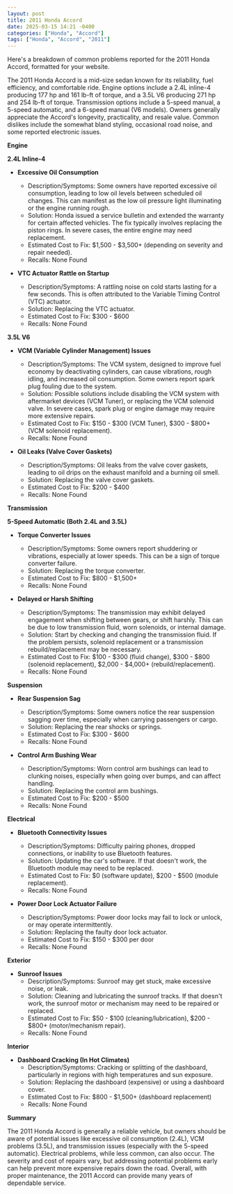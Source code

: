 ```yaml
---
layout: post
title: 2011 Honda Accord
date: 2025-03-15 14:21 -0400
categories: ["Honda", "Accord"]
tags: ["Honda", "Accord", "2011"]
---
```

Here's a breakdown of common problems reported for the 2011 Honda Accord, formatted for your website.

The 2011 Honda Accord is a mid-size sedan known for its reliability, fuel efficiency, and comfortable ride. Engine options include a 2.4L inline-4 producing 177 hp and 161 lb-ft of torque, and a 3.5L V6 producing 271 hp and 254 lb-ft of torque. Transmission options include a 5-speed manual, a 5-speed automatic, and a 6-speed manual (V6 models). Owners generally appreciate the Accord's longevity, practicality, and resale value. Common dislikes include the somewhat bland styling, occasional road noise, and some reported electronic issues.

**Engine**

**2.4L Inline-4**

*   **Excessive Oil Consumption**
    *   Description/Symptoms: Some owners have reported excessive oil consumption, leading to low oil levels between scheduled oil changes. This can manifest as the low oil pressure light illuminating or the engine running rough.
    *   Solution: Honda issued a service bulletin and extended the warranty for certain affected vehicles. The fix typically involves replacing the piston rings. In severe cases, the entire engine may need replacement.
    *   Estimated Cost to Fix: $1,500 - $3,500+ (depending on severity and repair needed).
    *   Recalls: None Found

*   **VTC Actuator Rattle on Startup**
    *   Description/Symptoms: A rattling noise on cold starts lasting for a few seconds. This is often attributed to the Variable Timing Control (VTC) actuator.
    *   Solution: Replacing the VTC actuator.
    *   Estimated Cost to Fix: $300 - $600
    *   Recalls: None Found

**3.5L V6**

*   **VCM (Variable Cylinder Management) Issues**
    *   Description/Symptoms: The VCM system, designed to improve fuel economy by deactivating cylinders, can cause vibrations, rough idling, and increased oil consumption. Some owners report spark plug fouling due to the system.
    *   Solution: Possible solutions include disabling the VCM system with aftermarket devices (VCM Tuner), or replacing the VCM solenoid valve. In severe cases, spark plug or engine damage may require more extensive repairs.
    *   Estimated Cost to Fix: $150 - $300 (VCM Tuner), $300 - $800+ (VCM solenoid replacement).
    *   Recalls: None Found

*   **Oil Leaks (Valve Cover Gaskets)**
    *   Description/Symptoms: Oil leaks from the valve cover gaskets, leading to oil drips on the exhaust manifold and a burning oil smell.
    *   Solution: Replacing the valve cover gaskets.
    *   Estimated Cost to Fix: $200 - $400
    *   Recalls: None Found

**Transmission**

**5-Speed Automatic (Both 2.4L and 3.5L)**

*   **Torque Converter Issues**
    *   Description/Symptoms: Some owners report shuddering or vibrations, especially at lower speeds. This can be a sign of torque converter failure.
    *   Solution: Replacing the torque converter.
    *   Estimated Cost to Fix: $800 - $1,500+
    *   Recalls: None Found

*   **Delayed or Harsh Shifting**
    *   Description/Symptoms: The transmission may exhibit delayed engagement when shifting between gears, or shift harshly. This can be due to low transmission fluid, worn solenoids, or internal damage.
    *   Solution: Start by checking and changing the transmission fluid. If the problem persists, solenoid replacement or a transmission rebuild/replacement may be necessary.
    *   Estimated Cost to Fix: $100 - $300 (fluid change), $300 - $800 (solenoid replacement), $2,000 - $4,000+ (rebuild/replacement).
    *   Recalls: None Found

**Suspension**

*   **Rear Suspension Sag**
    *   Description/Symptoms: Some owners notice the rear suspension sagging over time, especially when carrying passengers or cargo.
    *   Solution: Replacing the rear shocks or springs.
    *   Estimated Cost to Fix: $300 - $600
    *   Recalls: None Found

*   **Control Arm Bushing Wear**
    *   Description/Symptoms: Worn control arm bushings can lead to clunking noises, especially when going over bumps, and can affect handling.
    *   Solution: Replacing the control arm bushings.
    *   Estimated Cost to Fix: $200 - $500
    *   Recalls: None Found

**Electrical**

*   **Bluetooth Connectivity Issues**
    *   Description/Symptoms: Difficulty pairing phones, dropped connections, or inability to use Bluetooth features.
    *   Solution: Updating the car's software. If that doesn't work, the Bluetooth module may need to be replaced.
    *   Estimated Cost to Fix: $0 (software update), $200 - $500 (module replacement).
    *   Recalls: None Found

*   **Power Door Lock Actuator Failure**
    *   Description/Symptoms: Power door locks may fail to lock or unlock, or may operate intermittently.
    *   Solution: Replacing the faulty door lock actuator.
    *   Estimated Cost to Fix: $150 - $300 per door
    *   Recalls: None Found

**Exterior**

*   **Sunroof Issues**
    *   Description/Symptoms: Sunroof may get stuck, make excessive noise, or leak.
    *   Solution: Cleaning and lubricating the sunroof tracks. If that doesn't work, the sunroof motor or mechanism may need to be repaired or replaced.
    *   Estimated Cost to Fix: $50 - $100 (cleaning/lubrication), $200 - $800+ (motor/mechanism repair).
    *   Recalls: None Found

**Interior**

*   **Dashboard Cracking (In Hot Climates)**
    *   Description/Symptoms: Cracking or splitting of the dashboard, particularly in regions with high temperatures and sun exposure.
    *   Solution: Replacing the dashboard (expensive) or using a dashboard cover.
    *   Estimated Cost to Fix: $800 - $1,500+ (dashboard replacement)
    *   Recalls: None Found

**Summary**

The 2011 Honda Accord is generally a reliable vehicle, but owners should be aware of potential issues like excessive oil consumption (2.4L), VCM problems (3.5L), and transmission issues (especially with the 5-speed automatic). Electrical problems, while less common, can also occur. The severity and cost of repairs vary, but addressing potential problems early can help prevent more expensive repairs down the road. Overall, with proper maintenance, the 2011 Accord can provide many years of dependable service.

